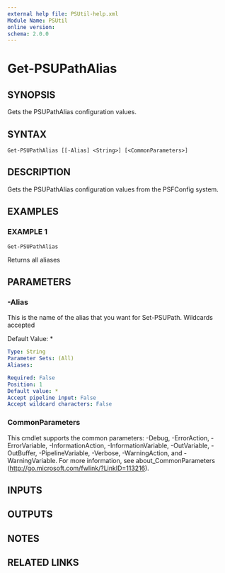 ```yaml
---
external help file: PSUtil-help.xml
Module Name: PSUtil
online version:
schema: 2.0.0
---
```


# Get-PSUPathAlias

## SYNOPSIS
Gets the PSUPathAlias configuration values.

## SYNTAX

```
Get-PSUPathAlias [[-Alias] <String>] [<CommonParameters>]
```

## DESCRIPTION
Gets the PSUPathAlias configuration values from the PSFConfig system.

## EXAMPLES

### EXAMPLE 1
```
Get-PSUPathAlias
```

Returns all aliases

## PARAMETERS

### -Alias
This is the name of the alias that you want for Set-PSUPath.
Wildcards accepted

Default Value: *

```yaml
Type: String
Parameter Sets: (All)
Aliases:

Required: False
Position: 1
Default value: *
Accept pipeline input: False
Accept wildcard characters: False
```

### CommonParameters
This cmdlet supports the common parameters: -Debug, -ErrorAction, -ErrorVariable, -InformationAction, -InformationVariable, -OutVariable, -OutBuffer, -PipelineVariable, -Verbose, -WarningAction, and -WarningVariable.
For more information, see about_CommonParameters (http://go.microsoft.com/fwlink/?LinkID=113216).

## INPUTS

## OUTPUTS

## NOTES

## RELATED LINKS
